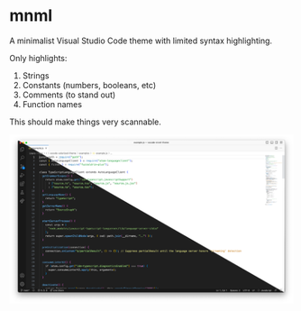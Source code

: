 # mnml

A minimalist Visual Studio Code theme with limited syntax highlighting.

Only highlights:

1. Strings
2. Constants (numbers, booleans, etc)
3. Comments (to stand out)
4. Function names

This should make things very scannable.

!["Screenshot"](https://github.com/ryanolsonx/vscode-mnml-theme/raw/main/screenshot.png)
